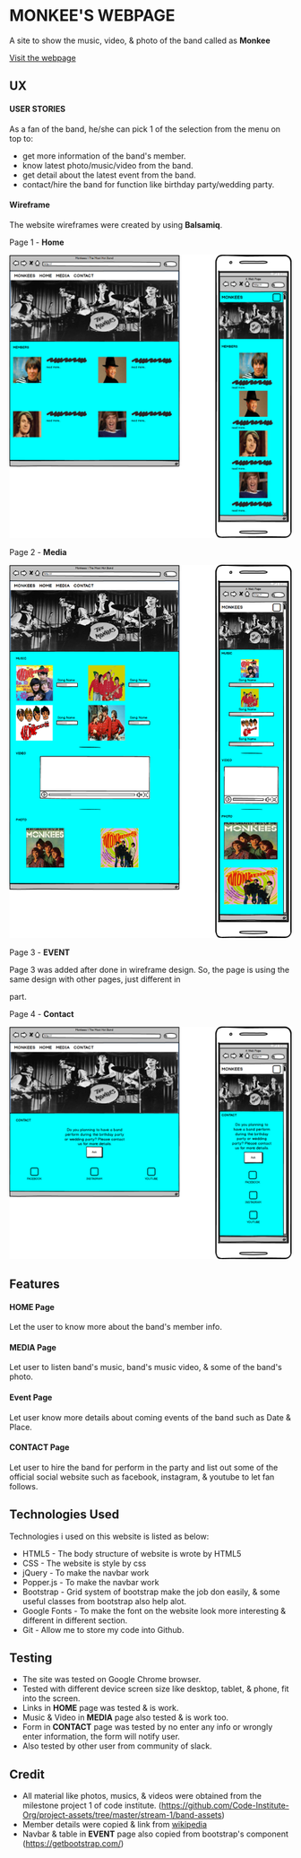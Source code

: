 # MONKEE'S WEBPAGE
A site to show the music, video, & photo of the band called as **Monkee**

[Visit the webpage](https://wiiw337.github.io/monkeesbandweb/)
 

## UX

#### USER STORIES
As a fan of the band, he/she can pick 1 of the selection from the menu on top to:
- get more information of the band's member.
- know latest photo/music/video from the band.
- get detail about the latest event from the band.
- contact/hire the band for function like birthday party/wedding party.


#### Wireframe
The website wireframes were created by using **Balsamiq**.

Page 1 - **Home**
<div align="center">
    <img src="assets/images/BSM-INDEX.png">
</div>
 
Page 2 - **Media**
<div align="center">
    <img src="assets/images/BSM-MEDIA.png">
</div>

Page 3 - **EVENT**

Page 3 was added after done in wireframe design. So, the page is using the same design with other pages, just different in <section> part.

Page 4 - **Contact**
<div align="center">
    <img src="assets/images/BSM-CONTACT.png">
</div>


## Features

#### **HOME** Page
Let the user to know more about the band's member info.

#### **MEDIA** Page
Let user to listen band's music, band's music video, & some of the band's photo.

#### **Event** Page
Let user know more details about coming events of the band such as Date & Place.

#### **CONTACT** Page
Let user to hire the band for perform in the party and list out some of the official social website such as facebook, instagram, & youtube to let fan follows.


## Technologies Used
Technologies i used on this website is listed as below:
- HTML5 - The body structure of website is wrote by HTML5
- CSS - The website is style by css
- jQuery - To make the navbar work 
- Popper.js - To make the navbar work
- Bootstrap - Grid system of bootstrap make the job don easily, & some useful classes from bootstrap also help alot.
- Google Fonts - To make the font on the website look more interesting & different in different section.
- Git - Allow me to store my code into Github.
 

## Testing
- The site was tested on Google Chrome browser.
- Tested with different device screen size like desktop, tablet, & phone, fit into the screen.
- Links in **HOME** page was tested & is work.
- Music & Video in **MEDIA** page also tested & is work too.
- Form in **CONTACT** page was tested by no enter any info or wrongly enter information, the form will notify user.
- Also tested by other user from community of slack. 


## Credit
- All material like photos, musics, & videos were obtained from the milestone project 1 of code institute. (https://github.com/Code-Institute-Org/project-assets/tree/master/stream-1/band-assets)
- Member details were copied & link from [wikipedia](https://en.wikipedia.org)
- Navbar & table in **EVENT** page also copied from bootstrap's component (https://getbootstrap.com/)


